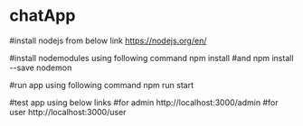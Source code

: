 # chatApp

#install nodejs from below link
   https://nodejs.org/en/

#install nodemodules using following command
npm install
#and
npm install --save nodemon

#run app using following command 
npm run start

#test app using below links
  #for admin 
      http://localhost:3000/admin
  #for user
      http://localhost:3000/user        

